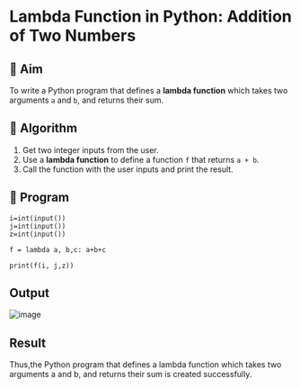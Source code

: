 # Lambda Function in Python: Addition of Two Numbers

## 🎯 Aim
To write a Python program that defines a **lambda function** which takes two arguments `a` and `b`, and returns their sum.

## 🧠 Algorithm
1. Get two integer inputs from the user.
2. Use a **lambda function** to define a function `f` that returns `a + b`.
3. Call the function with the user inputs and print the result.

## 🧾 Program
```
i=int(input())
j=int(input())
z=int(input())

f = lambda a, b,c: a+b+c

print(f(i, j,z))
```

## Output
![image](https://github.com/user-attachments/assets/9476085e-77f2-4540-8d24-04c2a80f1372)

## Result
Thus,the Python program that defines a lambda function which takes two arguments a and b, and returns their sum is created successfully.
